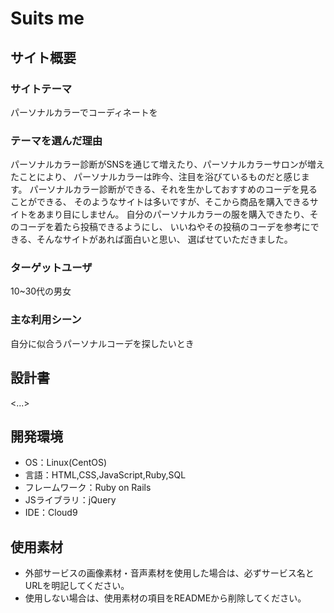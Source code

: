 # Suits me

## サイト概要
### サイトテーマ
パーソナルカラーでコーディネートを

### テーマを選んだ理由
パーソナルカラー診断がSNSを通じて増えたり、パーソナルカラーサロンが増えたことにより、
パーソナルカラーは昨今、注目を浴びているものだと感じます。
パーソナルカラー診断ができる、それを生かしておすすめのコーデを見ることができる、
そのようなサイトは多いですが、そこから商品を購入できるサイトをあまり目にしません。
自分のパーソナルカラーの服を購入できたり、そのコーデを着たら投稿できるようにし、
いいねやその投稿のコーデを参考にできる、そんなサイトがあれば面白いと思い、
選ばせていただきました。

### ターゲットユーザ
10~30代の男女

### 主な利用シーン
自分に似合うパーソナルコーデを探したいとき

## 設計書
<...>

## 開発環境
- OS：Linux(CentOS)
- 言語：HTML,CSS,JavaScript,Ruby,SQL
- フレームワーク：Ruby on Rails
- JSライブラリ：jQuery
- IDE：Cloud9

## 使用素材
- 外部サービスの画像素材・音声素材を使用した場合は、必ずサービス名とURLを明記してください。
- 使用しない場合は、使用素材の項目をREADMEから削除してください。
